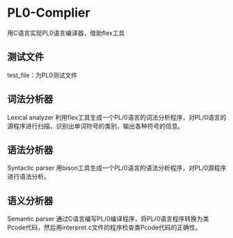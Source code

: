 # PL0-Complier
用C语言实现PL0语言编译器，借助flex工具

## 测试文件
test_file：为PL0测试文件

## 词法分析器
Lexical analyzer
利用flex工具生成一个PL/0语言的词法分析程序，对PL/0语言的源程序进行扫描，识别出单词符号的类别，输出各种符号的信息。

## 语法分析器
Syntactic parser
⽤bison⼯具⽣成⼀个PL/0语⾔的语法分析程序，对PL/0源程序进⾏语法分析。

## 语义分析器
Semantic parser
通过C语言编写PL/0编译程序，将PL/0语言程序转换为类Pcode代码，然后用interpret.c文件的程序检查类Pcode代码的正确性。
